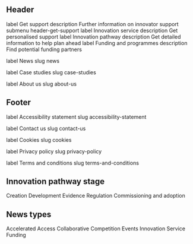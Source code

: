 ## Header
label       Get support
description Further information on innovator support
submenu     header-get-support
  label       Innovation service
  description Get personalised support
  label       Innovation pathway
  description Get detailed information to help plan ahead
  label       Funding and programmes
  description Find potential funding partners

label News
slug  news

label Case studies
slug  case-studies

label About us
slug  about-us


## Footer
label Accessibility statement
slug  accessibility-statement

label Contact us
slug  contact-us

label Cookies
slug  cookies

label Privacy policy
slug  privacy-policy

label Terms and conditions
slug  terms-and-conditions


## Innovation pathway stage
Creation
Development
Evidence
Regulation
Commissioning and adoption

## News types
Accelerated Access Collaborative
Competition
Events
Innovation Service
Funding
